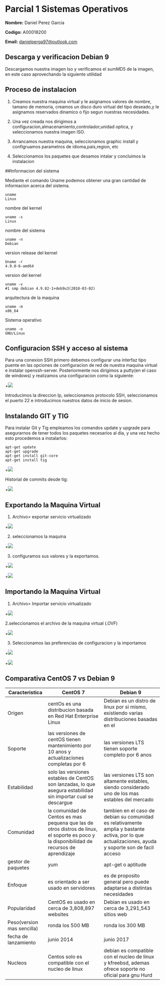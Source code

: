 # Parcial 1 Sistemas Operativos

**Nombre:** Daniel Perez Garcia 

**Codigo:** A00018200

**Email:**  danielperga97@outlook.com 

## Descarga y verificacion Debian 9

Descargamos nuestra imagen Iso y verificamos el sumMD5 de la imagen, en este caso aprovechando la siguiente utilidad


## Proceso de instalacion

1. Creamos nuestra maquina virtual y le asignamos valores de nombre, tamano de memoria, creamos un disco duro virtual del tipo deseado,y le asignamos reservados dinamico o fijo segun nuestras necesidades.

2. Una vez creada nos dirigimos a configuracion,almacenamiento,controlador,unidad optica, y seleccionamos nuestra imagen ISO.

3. Arrancamos nuestra maquina, seleccionamos graphic install y configruamos parametros de idioma,pais,region, etc

4. Seleccionamos los paquetes que desamos intalar y concluimos la instalacion



##Informacion del sistema

Mediante el comando Uname podemos obtener una gran cantidad de informacion acerca del sistema. 

```
uname
Linux
```
nombre del kernel
```
uname -s
Linux
```
nombre del sistema
```
uname -n
Debian
```
version release del kernel 
```
Uname -r 
4.9.0-6-amd64
```
version del kernel
```
uname -v
#1 smp debian 4.9.82-1+deb9u3(2018-03-02)
``` 
arquitectura de la maquina
```
uname -m
x86_64
```
Sistema operativo
``` 
uname -o 
GNU/Linux
``` 

## Configuracion SSH y acceso al sistema

Para una conexion SSH primero debemos configurar una interfaz tipo puente en las opciones de configuracion de red de nuestra maquina virtual e instalar openssh-server. Posteriormente nos dirigimos a putty(en el caso de windows) y realizamos una configuracion como la siguiente: 

+![](capturas/putty.PNG)

Introducimos la direccion Ip, seleccionamos protocolo SSH, seleccionamos el puerto 22 e introducimos nuestros datos de inicio de sesion.

## Instalando GIT y TIG
Para instalar Git y Tig empleamos los comandos update y upgrade para asegurarnos de tener todos los paquetes necesarios al dia, y una vez hecho esto procedemos a instalarlos:
```
apt-get update
apt-get upgrade
apt-get install git-core
apt-get install tig
```
+![](capturas/git-tig.png)

Historial de commits desde tig: 

+![](capturas/commit-history.png)


## Exportando la Maquina Virtual
1. Archivo> exportar servicio virtualizado 

+![](capturas/exp1.png)

2. seleccionamos la maquina

+![](capturas/exp2.PNG)

3. configuramos sus valores y la exportamos.

+![](capturas/exp3.PNG)

+![](capturas/exp4.PNG)

## Importando la Maquina Virtual

1. Archivo> Importar servicio virtualizado

+![](capturas/imp1.png)

2.seleccionamos el archivo de la maquina virtual (.OVF)

+![](capturas/imp2.PNG)

3. Seleccionamos las preferencias de configuracion y la importamos

+![](capturas/imp3.PNG)

+![](capturas/imp4.PNG)


## Comparativa CentOS 7 vs Debian 9

**Caracteristica** | **CentOS 7** | **Debian 9**
---|---|---
Origen |centOs es una distribucion basada en Red Hat Enterprise Linux| Debian es un distro de linux por si mismo, existiendo varias distribuciones basadas en el
Soporte | las versiones de centOS tienen mantenimiento por 10 anos y actualizaciones completas por 6 | las versiones LTS tienen soporte completo por 6 anos
Estabilidad|solo las versiones estables de CentOS son lanzadas, lo que asegura estabilidad sin importar cual se descargue| las versiones LTS son altamente estables, siendo considerado uno de los mas estables del mercado
Comunidad |la comunidad de Centos es mas pequena que las de otros distros de linux, el soporte es poco y la disponibilidad de recursos de aprendizaje | tambien  en el caso de debian su comunidad es relativamente amplia y bastante activa, por lo que actualizaciones, ayuda y soporte son de facil acceso
gestor de paquetes| yum | apt-get o aptitude
Enfoque | es orientado a ser usado en servidores | es de proposito general pero puede adaptarse a distintas necesidades
Popularidad | CentOS es usado en cerca de 3,808,897 websites | Debian es usado en cerca de 3,291,543 sitios web
Peso(version mas sencilla) | ronda los 500 MB | ronda los 300 MB
fecha de lanzamiento | junio 2014 |junio 2017
Nucleos | Centos solo es compatible con el nucleo de linux | debian es compatible con el nucleo de linux y kfreebsd, ademas ofrece soporte no oficial para gnu Hurd
